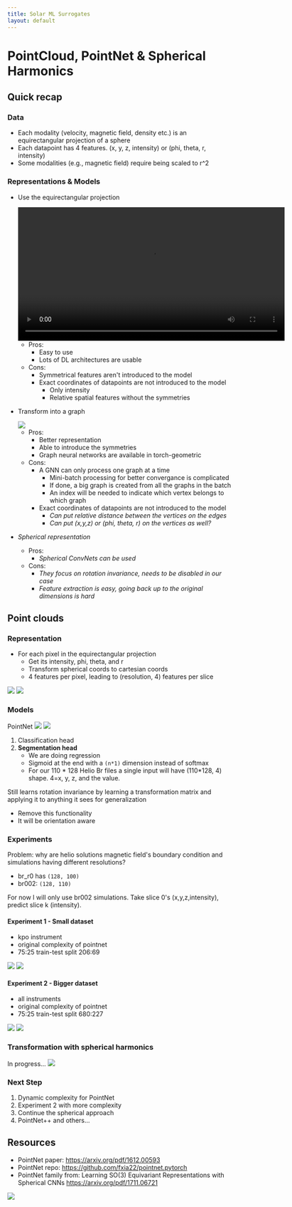 ```yaml
---
title: Solar ML Surrogates
layout: default
---
```

# PointCloud, PointNet & Spherical Harmonics

## Quick recap

### Data

- Each modality (velocity, magnetic field, density etc.) is an equirectangular projection of a sphere
- Each datapoint has 4 features. (x, y, z, intensity) or (phi, theta, r, intensity)
- Some modalities (e.g., magnetic field) require being scaled to r^2

### Representations & Models

- Use the equirectangular projection

    <video controls width="600">
    <source src="resources/week_5/pete_sample_1_layer_64_hidden_slice_0.mp4" type="video/mp4">
    Your browser does not support the video tag.
    </video>

    - Pros:
        - Easy to use
        - Lots of DL architectures are usable
    - Cons: 
        - Symmetrical features aren't introduced to the model
        - Exact coordinates of datapoints are not introduced to the model
            - Only intensity
            - Relative spatial features without the symmetries
- Transform into a graph

    <img src="resources/week_10/output2.png">

    - Pros:
        - Better representation
        - Able to introduce the symmetries
        - Graph neural networks are available in torch-geometric
    - Cons:
        - A GNN can only process one graph at a time
            - Mini-batch processing for better convergance is complicated
            - If done, a big graph is created from all the graphs in the batch
            - An index will be needed to indicate which vertex belongs to which graph
        - Exact coordinates of datapoints are not introduced to the model
            - <i>Can put relative distance between the vertices on the edges</i>
            - <i>Can put (x,y,z) or (phi, theta, r) on the vertices as well?</i>
- <i>Spherical representation</i>
    - Pros:
        - <i>Spherical ConvNets can be used</i>
    - Cons:
        - <i> They focus on rotation invariance, needs to be disabled in our case</i>
        - <i>Feature extraction is easy, going back up to the original dimensions is hard</i>

## Point clouds

### Representation

- For each pixel in the equirectangular projection
    - Get its intensity, phi, theta, and r
    - Transform spherical coords to cartesian coords
    - 4 features per pixel, leading to (resolution, 4) features per slice

<img src="resources/week_11/raster.png">
<img src="resources/week_11/point_cloud.gif">

### Models
PointNet
<img src="resources/week_11/pointnet1.png">
<img src="resources/week_11/pointnet2.png">

1. Classification head
2. **Segmentation head**
    - We are doing regression
    - Sigmoid at the end with a `(n*1)` dimension instead of softmax
    - For our 110 * 128 Helio Br files a single input will have (110*128, 4) shape. 4=x, y, z, and the value.

Still learns rotation invariance by learning a transformation matrix and applying it to anything it sees for generalization
- Remove this functionality
- It will be orientation aware

### Experiments

Problem: why are helio solutions magnetic field's boundary condition and simulations having different resolutions?

- br_r0 has `(128, 100)`
- br002: `(128, 110)`

For now I will only use br002 simulations.
Take slice 0's (x,y,z,intensity), predict slice k (intensity).

#### Experiment 1 - Small dataset

- kpo instrument
- original complexity of pointnet
- 75:25 train-test split 206:69

<img src="resources/week_11/loss_pointnet_1.png">
<img src="resources/week_11/result_pointnet_1.png">

#### Experiment 2 - Bigger dataset

- all instruments
- original complexity of pointnet
- 75:25 train-test split 680:227

<img src="resources/week_11/loss_pointnet_2.png">
<img src="resources/week_11/result_pointnet_2.png">


### Transformation with spherical harmonics

In progress...
<img src="resources/week_11/spherical_approx.png">



### Next Step

1. Dynamic complexity for PointNet
2. Experiment 2 with more complexity
3. Continue the spherical approach
3. PointNet++ and others...


## Resources
- PointNet paper: https://arxiv.org/pdf/1612.00593
- PointNet repo: https://github.com/fxia22/pointnet.pytorch
- PointNet family from: Learning SO(3) Equivariant Representations with Spherical CNNs https://arxiv.org/pdf/1711.06721
<img src="resources/week_11/pointnet-family.png">
